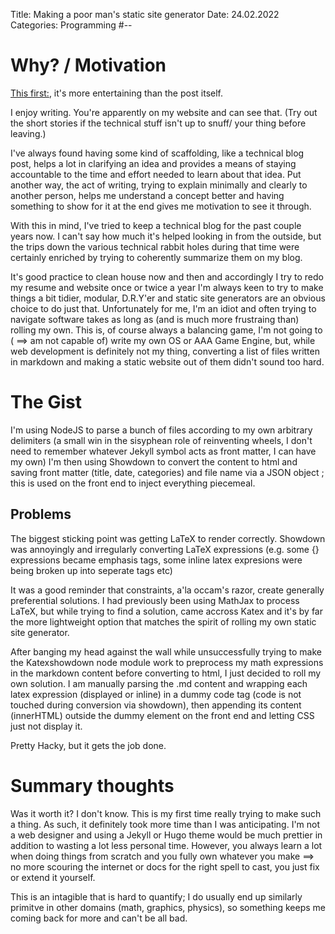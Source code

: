 Title: Making a poor man's static site generator
Date:  24.02.2022
Categories: Programming
#--

Why? / Motivation
=================================================================================================================
[This first:](https://motherfuckingwebsite.com/), it's more entertaining than the post itself.

I enjoy writing. You're apparently on my website and can see that. (Try out the short stories if the
technical stuff isn't up to snuff/ your thing before leaving.)

I've always found having some kind of scaffolding, like a technical blog post, helps a lot in clarifying
an idea and provides a means of staying accountable to the time and effort needed to learn about that idea.
Put another way, the act of writing, trying to explain minimally and clearly to another person, helps me understand a concept better and
having something to show for it at the end gives me motivation to see it through.

With this in mind, I've tried to keep a technical blog for the past couple years now. I can't say how much it's helped looking in from the outside,
but the trips down the various technical rabbit holes during that time were certainly enriched by trying to coherently summarize them on my blog.

It's good practice to clean house now and then and accordingly I try to redo my resume and website once or twice a year
I'm always keen to try to make things
a bit tidier, modular, D.R.Y'er and static site generators are an obvious choice to do just that.
Unfortunately for me, I'm an idiot and often trying to navigate software takes as long as (and is much more frustraing than) rolling my own. 
This is, of course always a balancing game, I'm not going to ( $\implies$ am not capable of) write my own OS
or AAA Game Engine, but, while web development is definitely not my thing, converting a list of files written in markdown and making a static website
out of them didn't sound too hard.

The Gist
=================================================================================================================

I'm using NodeJS to parse a bunch of files according to my own arbitrary delimiters (a small win in the sisyphean role of reinventing wheels, I don't
need to remember whatever Jekyll symbol acts as front matter, I can have my own)
I'm then using Showdown to convert the content to html and saving front matter (title, date, categories) and file name via a JSON object
; this is used on the front end to inject everything piecemeal.

Problems
-----------------------------------------------------------------------------------------------------------------
The biggest sticking point was getting LaTeX to render correctly. Showdown was annoyingly and irregularly converting LaTeX expressions 
(e.g. some {} expressions became emphasis tags, some inline latex expresions were being broken up into seperate tags etc)

It was a good reminder that constraints, a'la occam's razor, create generally preferential solutions. I had previously been using MathJax to process
LaTeX, but while trying to find a solution, came accross Katex and it's by far the more lightweight option that matches the spirit of rolling my own static site generator.

After banging my head against the wall while unsuccessfully trying to make the Katexshowdown node module work to preprocess my math expressions in the markdown content before converting to html, I just decided to roll my own solution.
I am manually parsing the .md content and wrapping each latex expression (displayed or inline) in a dummy code tag (code is not touched during
conversion via showdown), then appending its content (innerHTML) outside the dummy element on the front end and letting CSS just not display it.

Pretty Hacky, but it gets the job done.

Summary thoughts
=================================================================================================================
Was it worth it? I don't know. This is my first time really trying to make such a thing. As such, it definitely took more time than I was anticipating.
I'm not a web designer and using a Jekyll or Hugo theme would be much prettier in addition to wasting a lot less personal time.
However, you always learn a lot when doing things from scratch and you fully own whatever you make $\implies$ no more scouring the internet or docs for the right spell to cast, you just fix or extend it yourself. 

This is an intagible that is hard to quantify; I do usually
end up similarly primitve in other domains (math, graphics, physics), so something keeps me coming back for more and can't be all bad.


